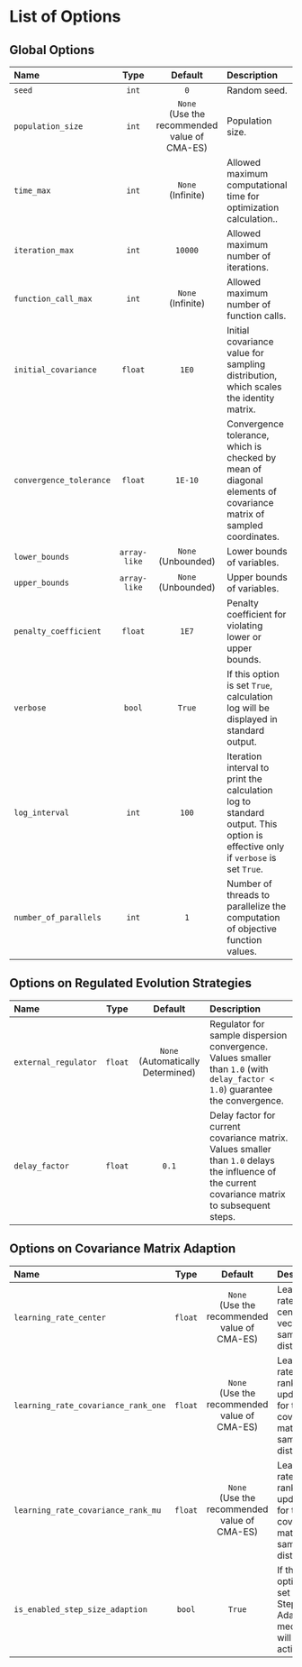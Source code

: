 # List of Options

## Global Options
| Name                    |     Type     |                     Default                      | Description                                                                                                                   |
|:------------------------|:------------:|:------------------------------------------------:|:------------------------------------------------------------------------------------------------------------------------------|
| `seed`                  |    `int`     |                       `0`                        | Random seed.                                                                                                                  |
| `population_size`       |    `int`     | `None`<br/>(Use the recommended value of CMA-ES) | Population size.                                                                                                              |
| `time_max`              |    `int`     |              `None`<br/>(Infinite)               | Allowed maximum computational time for optimization calculation..                                                             |
| `iteration_max`         |    `int`     |                     `10000`                      | Allowed maximum number of iterations.                                                                                         |
| `function_call_max`     |    `int`     |              `None`<br/>(Infinite)               | Allowed maximum number of function calls.                                                                                     |
| `initial_covariance`    |   `float`    |                      `1E0`                       | Initial covariance value for sampling distribution, which scales the identity matrix.                                         |
| `convergence_tolerance` |   `float`    |                     `1E-10`                      | Convergence tolerance, which is checked by mean of diagonal elements of covariance matrix of sampled coordinates.             |
| `lower_bounds`          | `array-like` |             `None` <br/>(Unbounded)              | Lower bounds of variables.                                                                                                    |
| `upper_bounds`          | `array-like` |             `None` <br/>(Unbounded)              | Upper bounds of variables.                                                                                                    |
| `penalty_coefficient`   |   `float`    |                      `1E7`                       | Penalty coefficient for violating lower or upper bounds.                                                                      |
| `verbose`               |    `bool`    |                      `True`                      | If this option is set `True`, calculation log will be displayed in standard output.                                           |
| `log_interval`          |    `int`     |                      `100`                       | Iteration interval to print the calculation log to standard output. This option is effective only if `verbose` is set `True`. |
| `number_of_parallels`   |    `int`     |                       `1`                        | Number of threads to parallelize the computation of objective function values.                                                |

## Options on Regulated Evolution Strategies
| Name                 |  Type   |                Default                | Description                                                                                                                                      |
|:---------------------|:-------:|:-------------------------------------:|:-------------------------------------------------------------------------------------------------------------------------------------------------|
| `external_regulator` | `float` | `None`<br/>(Automatically Determined) | Regulator for sample dispersion convergence. Values smaller than `1.0` (with `delay_factor < 1.0`) guarantee the convergence.                    |
| `delay_factor`       | `float` |                 `0.1`                 | Delay factor for current covariance matrix. Values smaller than `1.0` delays the influence of the current covariance matrix to subsequent steps. |

## Options on Covariance Matrix Adaption
| Name                                |  Type   |                     Default                      | Description                                                                                |
|:------------------------------------|:-------:|:------------------------------------------------:|:-------------------------------------------------------------------------------------------|
| `learning_rate_center`              | `float` | `None`<br/>(Use the recommended value of CMA-ES) | Learning rate for the center vector of sampling distribution.                              |
| `learning_rate_covariance_rank_one` | `float` | `None`<br/>(Use the recommended value of CMA-ES) | Learning rate for rank-1 updating for the covariance matrix the sampling distribution.     |
| `learning_rate_covariance_rank_mu`  | `float` | `None`<br/>(Use the recommended value of CMA-ES) | Learning rate for rank-`\mu` updating for the covariance matrix the sampling distribution. |
| `is_enabled_step_size_adaption`     | `bool`  |                      `True`                      | If this option is set `True`, Step-Size-Adaption mechanism will be activated.              |